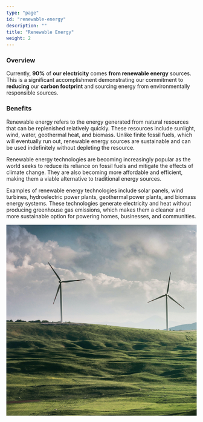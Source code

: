 ```yaml
---
type: "page"
id: "renewable-energy"
description: ""
title: "Renewable Energy"
weight: 2
---
```


### Overview

Currently, **90%** of **our electricity** comes **from renewable energy** sources. This is a significant accomplishment demonstrating our commitment to **reducing** our **carbon footprint** and sourcing energy from environmentally responsible sources.

### Benefits

Renewable energy refers to the energy generated from natural resources that can be replenished relatively quickly. These resources include sunlight, wind, water, geothermal heat, and biomass. Unlike finite fossil fuels, which will eventually run out, renewable energy sources are sustainable and can be used indefinitely without depleting the resource.

Renewable energy technologies are becoming increasingly popular as the world seeks to reduce its reliance on fossil fuels and mitigate the effects of climate change. They are also becoming more affordable and efficient, making them a viable alternative to traditional energy sources.

Examples of renewable energy technologies include solar panels, wind turbines, hydroelectric power plants, geothermal power plants, and biomass energy systems. These technologies generate electricity and heat without producing greenhouse gas emissions, which makes them a cleaner and more sustainable option for powering homes, businesses, and communities.

![renewable-energy](renewable-energy.png)


